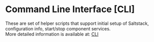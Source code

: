 # Command Line Interface [CLI]    
These are set of helper scripts that support initial setup of Saltstack, configuration info, start/stop component services.  
More detailed information is available at: [CLI](CLI)
